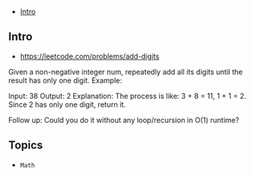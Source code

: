 - [Intro](#intro)

## Intro

- https://leetcode.com/problems/add-digits

Given a non-negative integer num, repeatedly add all its digits until the result has only one digit.
Example:

Input: 38
Output: 2 
Explanation: The process is like: 3 + 8 = 11, 1 + 1 = 2. 
             Since 2 has only one digit, return it.

Follow up:
Could you do it without any loop/recursion in O(1) runtime?

## Topics

- `Math`


